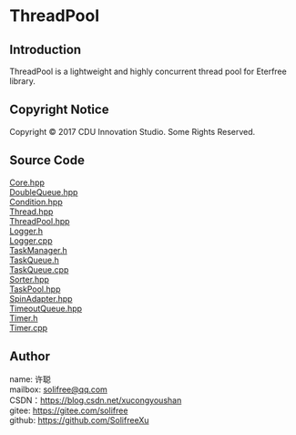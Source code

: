 ﻿# ThreadPool
## Introduction
ThreadPool is a lightweight and highly concurrent thread pool for Eterfree library.

## Copyright Notice
Copyright © 2017 CDU Innovation Studio. Some Rights Reserved.

## Source Code
[Core.hpp](./src/Core.hpp)  
[DoubleQueue.hpp](./src/DoubleQueue.hpp)  
[Condition.hpp](./src/Condition.hpp)  
[Thread.hpp](./src/Thread.hpp)  
[ThreadPool.hpp](./src/ThreadPool.hpp)  
[Logger.h](./src/Logger.h)  
[Logger.cpp](./src/Logger.cpp)  
[TaskManager.h](./src/TaskManager.h)  
[TaskQueue.h](./src/TaskQueue.h)  
[TaskQueue.cpp](./src/TaskQueue.cpp)  
[Sorter.hpp](./src/Sorter.hpp)  
[TaskPool.hpp](./src/TaskPool.hpp)  
[SpinAdapter.hpp](./src/SpinAdapter.hpp)  
[TimeoutQueue.hpp](./src/TimeoutQueue.hpp)  
[Timer.h](./src/Timer.h)  
[Timer.cpp](./src/Timer.cpp)  

## Author
name: 许聪  
mailbox: solifree@qq.com  
CSDN：https://blog.csdn.net/xucongyoushan  
gitee: https://gitee.com/solifree  
github: https://github.com/SolifreeXu
